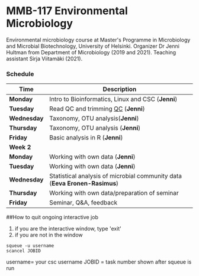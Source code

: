 # MMB-117 Environmental Microbiology

Environmental microbiology course at Master's Programme in Microbiology and Microbial Biotechnology, University of Helsinki. Organizer Dr Jenni Hultman from Department of Microbiology (2019 and 2021). Teaching assistant Sirja Viitamäki (2021).


### Schedule  
 

| Time | Description |
| --- | --- |
| __Monday__ |  Intro to Bioinformatics, Linux and CSC (__Jenni__) |
| __Tuesday__ | Read QC and trimming [QC](https://github.com/jjholsa/MMB-117/blob/master/02_QC_trimming.md) (__Jenni__) |
| __Wednesday__ |  Taxonomy, OTU analysis(__Jenni__) |
| __Thursday__ |  Taxonomy, OTU analysis  (__Jenni__)|
| __Friday__ | Basic analysis in R (__Jenni__) |
| __Week 2__ |  |
| __Monday__ |  Working with own data (__Jenni__) |
| __Tuesday__ | Working with own data (__Jenni__) |
| __Wednesday__ |  Statistical analysis of microbial community data (__Eeva Eronen-Rasimus__) |
| __Thursday__ |  Working with own data/preparation of seminar|
| __Friday__ | Seminar, Q&A, feedback |


##How to quit ongoing interactive job

1. if you are the interactive window, type 'exit'
2. if you are not in the window

```
squeue -u username
scancel JOBID
```

username= your csc username
JOBID = task number shown after squeue is run
